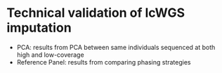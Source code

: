 # Technical validation of lcWGS imputation
- PCA: results from PCA between same individuals sequenced at both high and low-coverage
- Reference Panel: results from comparing phasing strategies
